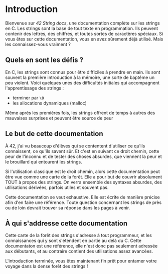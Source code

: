# Introduction

Bienvenue sur *42 String docs*, une documentation complète sur les strings en C. Les strings sont la base de tout texte en programmation. Ils peuvent contenir des lettres, des chiffres, et toutes sortes de caractères spéciaux. Si vous êtes sur cette documentation, vous en avez sûrement déjà utilisé. Mais les connaissez-vous vraiment ?

## Quels en sont les défis ?
En C, les strings sont connus pour être difficiles à prendre en main. Ils sont souvent la première introduction à la mémoire, une sorte de baptême un peu violent. Voici quelques unes des difficultés initiales qui accompagnent l'apprentissage des strings :
- terminer par `\0`
- les allocations dynamiques (malloc)

Même après les premières fois, les strings offrent de temps à autres des mauvaises surprises et peuvent être source de peur

## Le but de cette documentation

À 42, j'ai vu beaucoup d'élèves qui se contentent d'utiliser ce qu'ils connaissent, ce qu'ils savent sûr. Et c'est en suivant ce droit chemin, cette peur de l'inconnu et de tester des choses absurdes, que viennent la peur et le brouillard qui entourent les strings.

Si l'utilisation classique est le droit chemin, alors cette documentation peut être vue comme une carte de la forêt. Elle a pour but de couvrir absolument TOUT à propos des strings. On verra ensemble des syntaxes absurdes, des utilisations dérivées, parfois utiles et souvent pas.

Cette documentation se veut exhaustive. Elle est écrite de manière précise afin d'en faire une référence. Toute question concernant les strings de près ou de loin devrait trouver sa réponse dans les pages à venir.

## À qui s'addresse cette documentation

Cette carte de la forêt des strings s'adresse à tout programmeur, et les connaissances qui y sont s'étendent en partie au delà du C. Cette documentaton est une référence, elle n'est donc pas seulement adressée aux débutants, et au contraire contient des utilisations assez avancées.

L'introduction terminée, vous êtes maintenant fin prêt pour entamer votre voyage dans la dense forêt des strings !

